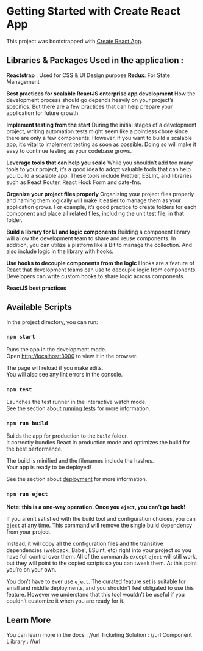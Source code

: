 # Getting Started with Create React App

This project was bootstrapped with [Create React App](https://github.com/facebook/create-react-app).


## Libraries & Packages Used in the application :

**Reactstrap** : Used for CSS & UI Design purpose
**Redux**: For State Management



**Best practices for scalable ReactJS enterprise app development**
How the development process should go depends heavily on your project’s specifics. But there are a few practices that can help prepare your application for future growth.

**Implement testing from the start**
During the initial stages of a development project, writing automation tests might seem like a pointless chore since there are only a few components. However, if you want to build a scalable app, it’s vital to implement testing as soon as possible. Doing so will make it easy to continue testing as your codebase grows. 

**Leverage tools that can help you scale**
While you shouldn’t add too many tools to your project, it’s a good idea to adopt valuable tools that can help you build a scalable app. These tools include Prettier, ESLInt, and libraries such as React Router, React Hook Form and date-fns. 

**Organize your project files properly**
Organizing your project files properly and naming them logically will make it easier to manage them as your application grows. For example, it’s good practice to create folders for each component and place all related files, including the unit test file, in that folder. 

**Build a library for UI and logic components**
Building a component library will allow the development team to share and reuse components. In addition, you can utilize a platform like a Bit to manage the collection. And also include logic in the library with hooks. 

**Use hooks to decouple components from the logic**
Hooks are a feature of React that development teams can use to decouple logic from components. Developers can write custom hooks to share logic across components.  

**ReactJS best practices**



## Available Scripts

In the project directory, you can run:

### `npm start`

Runs the app in the development mode.\
Open [http://localhost:3000](http://localhost:3000) to view it in the browser.

The page will reload if you make edits.\
You will also see any lint errors in the console.

### `npm test`

Launches the test runner in the interactive watch mode.\
See the section about [running tests](https://facebook.github.io/create-react-app/docs/running-tests) for more information.

### `npm run build`

Builds the app for production to the `build` folder.\
It correctly bundles React in production mode and optimizes the build for the best performance.

The build is minified and the filenames include the hashes.\
Your app is ready to be deployed!

See the section about [deployment](https://facebook.github.io/create-react-app/docs/deployment) for more information.

### `npm run eject`

**Note: this is a one-way operation. Once you `eject`, you can’t go back!**

If you aren’t satisfied with the build tool and configuration choices, you can `eject` at any time. This command will remove the single build dependency from your project.

Instead, it will copy all the configuration files and the transitive dependencies (webpack, Babel, ESLint, etc) right into your project so you have full control over them. All of the commands except `eject` will still work, but they will point to the copied scripts so you can tweak them. At this point you’re on your own.

You don’t have to ever use `eject`. The curated feature set is suitable for small and middle deployments, and you shouldn’t feel obligated to use this feature. However we understand that this tool wouldn’t be useful if you couldn’t customize it when you are ready for it.

## Learn More

You can learn more in the docs : //url
Ticketing Solution : //url
Component Liibrary : //url
